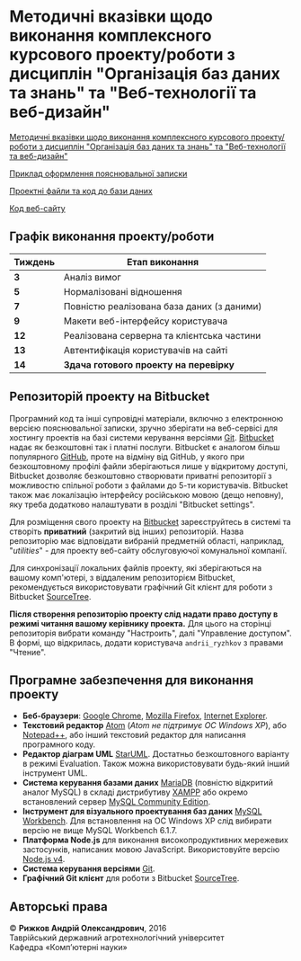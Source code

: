 # Методичні вказівки щодо виконання комплексного курсового проекту/роботи з дисциплін "Організація баз даних та знань" та "Веб-технології та веб-дизайн"

[Методичні вказівки щодо виконання комплексного курсового проекту/роботи з дисциплін "Організація баз даних та знань" та "Веб-технології та веб-дизайн"](guidelines/)

[Приклад оформлення пояснювальної записки](thesis/)

[Проектні файли та код до бази даних](db/)

[Код веб-сайту](app/)

## Графік виконання проекту/роботи

Тиждень | Етап виконання
--------|---------------
**3**   | Аналіз вимог
**5**   | Нормалізовані відношення
**7**   | Повністю реалізована база даних (з даними)
**9**   | Макети веб-інтерфейсу користувача
**12**  | Реалізована серверна та клієнтська частини
**13**  | Автентифікація користувачів на сайті
**14**  | **Здача готового проекту на перевірку**

## Репозиторій проекту на Bitbucket

Програмний код та інші супровідні матеріали, включно з електронною версією пояснювальної записки, зручно зберігати на веб-сервісі для хостингу проектів на базі системи керування версіями [Git](https://git-scm.com/). [Bitbucket](https://bitbucket.org/) надає як безкоштовні так і платні послуги. Bitbucket є аналогом більш популярного [GitHub](https://github.com/), проте на відміну від GitHub, у якого при безкоштовному профілі файли зберігаються лише у відкритому доступі, Bitbucket дозволяє безкоштовно створювати приватні репозиторії з можливостю спільної роботи з файлами до 5-ти користувачів. Bitbucket також має локалізацію інтерфейсу російською мовою (дещо неповну), яку треба додатково налаштувати в розділі "Bitbucket settings".

Для розміщення свого проекту на [Bitbucket](https://bitbucket.org/) зареєструйтесь в системі та створіть **приватний** (закритий від інших) репозиторій. Назва репозиторію має відповідати вибраній предметній області, наприклад, "*utilities*" - для проекту веб-сайту обслуговуючої комунальної компанії.

Для синхронізації локальних файлів проекту, які зберігаються на вашому комп'ютері, з віддаленим репозиторієм Bitbucket, рекомендується використовувати графічний Git клієнт для роботи з Bitbucket [SourceTree](https://www.sourcetreeapp.com/).

**Після створення репозиторію проекту слід надати право доступу в режимі читання вашому керівнику проекта.** Для цього на сторінці репозиторія вибрати команду "Настроить", далі "Управление доступом". В формі, що відкрилась, додати користувача `andrii_ryzhkov` з правами "Чтение".

##  Програмне забезпечення для виконання проекту

- **Беб-браузери**: [Google Chrome](https://www.google.com/intl/uk/chrome/browser/desktop/index.html), [Mozilla Firefox](https://www.mozilla.org/uk/firefox/new/), [Internet Explorer](https://www.microsoft.com/uk-ua/download/internet-explorer.aspx).
- **Текстовий редактор** [Atom](https://atom.io/) (*Atom не підтримує ОС Windows XP*), або [Notepad++](https://notepad-plus-plus.org/), або інший текстовий редактор для написання програмного коду.
- **Редактор діаграм UML** [StarUML](http://staruml.io/). Достатньо безкоштовного варіанту в режимі Evaluation. Також можна використовувати будь-який інший інструмент UML.
- **Система керування базами даних** [MariaDB](https://mariadb.org/) (повністю відкритий аналог MySQL) в складі дистрибутиву [XAMPP](https://www.apachefriends.org/ru/index.html) або окремо встановлений сервер [MySQL Community Edition](https://www.mysql.com/products/community/).
- **Інструмент для візуального проектування баз даних** [MySQL Workbench](https://www.mysql.com/products/workbench/). Для встановлення на ОС Windows XP слід вибирати версію не вище MySQL Workbench 6.1.7.
- **Платформа Node.js** для виконання високопродуктивних мережевих застосунків, написаних мовою JavaScript. Використовуйте версію [Node.js v4](https://nodejs.org/).
- **Cистема керування версіями** [Git](https://git-scm.com/).
- **Графічний Git клієнт** для роботи з Bitbucket [SourceTree](https://www.sourcetreeapp.com/).

## Авторські права

© **Рижков Андрій Олександрович**, 2016<br/>
Таврійський державний агротехнологічний університет<br/>
Кафедра «Комп’ютерні науки»
